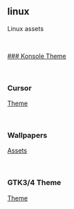 ## linux
Linux assets

<br>


<ins>### Konsole <ins>
[Theme](https://store.kde.org/browse?cat=462&ord=rating)

<br>

### Cursor
[Theme]()

<br>

### Wallpapers
[Assets](https://store.kde.org/browse?cat=299&ord=latest)

<br>

### GTK3/4 Theme
[Theme](https://www.pling.com/browse?cat=135&ord=rating)






